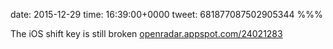 date: 2015-12-29
time: 16:39:00+0000
tweet: 681877087502905344
%%%

The iOS shift key is still broken [openradar.appspot.com/24021283](http://openradar.appspot.com/24021283)
